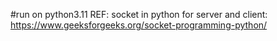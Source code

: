 #run on python3.11
REF:
socket in python for server and client:
https://www.geeksforgeeks.org/socket-programming-python/
